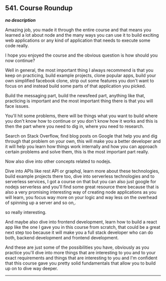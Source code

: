 ## 541. Course Roundup

<strong><em>no description</em></strong>

Amazing job, you made it through the entire course and that means you learned a
lot about node and the many ways you can use it to build exciting web
applications or any kind of application that needs to execute some code really. 

I hope you enjoyed the course and the obvious question is how should you now
continue? 

Well in general, the most important thing I always recommend is that you keep on
practicing, build example projects, clone popular apps, build your own
simplified facebook clone, strip out some features you don't want to focus on
and instead build some parts of that application you picked. 

Build the messaging part, build the newsfeed part, anything like that,
practicing is important and the most important thing there is that you will face
issues. 

You'll hit some problems, there will be things what you want to build where you
don't know how to continue or you don't know how it works and this is then the
part where you need to dig in, where you need to research. 

Search on Stack Overflow, find blog posts on Google that help you and dig
through that problem on your own, this will make you a better developer and it
will help you learn how things work internally and how you can approach certain
problems and solve them, this is the most important part really. 

Now also dive into other concepts related to nodejs. 

Dive into APIs like rest API or graphql, learn more about these technologies,
build example projects there too, dive into serverless technologies and to
serverless services, I got a course on that but you can also just google for
nodejs serverless and you'll find some great resource there because that is also
a very promising interesting way of creating node applications as you will
learn, you focus way more on your logic and way less on the overhead of spinning
up a server and so on,. 

so really interesting. 

And maybe also dive into frontend development, learn how to build a react app
like the one I gave you in this course from scratch, that could be a great next
step too because it will make you a full stack developer who can do both,
backend development and frontend development. 

And these are just some of the possibilities you have, obviously as you practice
you'll dive into more things that are interesting to you and to your exact
requirements and things that are interesting to you and I'm confident that this
course gave you pretty solid fundamentals that allow you to build up on to dive
way deeper. 

---